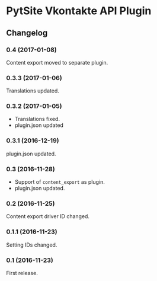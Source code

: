 # PytSite Vkontakte API Plugin

## Changelog

### 0.4  (2017-01-08)
Content export moved to separate plugin.

### 0.3.3 (2017-01-06)
Translations updated.

### 0.3.2 (2017-01-05)
- Translations fixed.
- plugin.json updated

### 0.3.1 (2016-12-19)
plugin.json updated.

### 0.3 (2016-11-28)
- Support of `content_export` as plugin.
- plugin.json updated.

### 0.2 (2016-11-25)
Content export driver ID changed.

### 0.1.1 (2016-11-23)
Setting IDs changed.

### 0.1 (2016-11-23)
First release.
